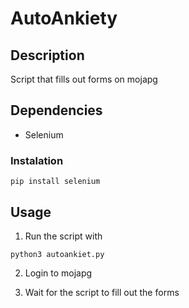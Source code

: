 # AutoAnkiety

## Description

Script that fills out forms on mojapg

## Dependencies

- Selenium

### Instalation

```
pip install selenium
```

## Usage

1. Run the script with

```
python3 autoankiet.py
```

2. Login to mojapg

3. Wait for the script to fill out the forms